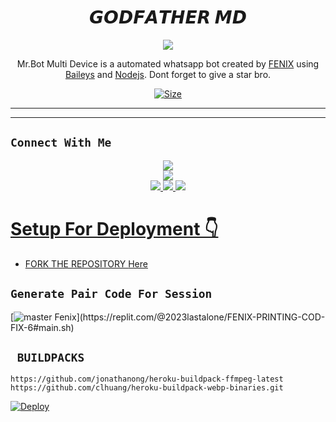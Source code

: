  

<h1 align="center">𝙂𝙊𝘿𝙁𝘼𝙏𝙃𝙀𝙍 𝙈𝘿<br></h1>
<p align="center">
<img src="https://bit.ly/4efM92T" />
</p>

<p align="center">
Mr.Bot  Multi Device is a automated whatsapp bot created by <a href="https://github.com/BotDevilLozan" target="_blank">FENIX</a> using <a href="https://github.com/adiwajshing/Baileys" target="_blank">Baileys</a> and <a href="https://github.com/nodejs" target="_blank">Nodejs</a>. Dont forget to give a star bro.
</p>

<p align="center">
<a href="https://youtube.com/@fenix_programmer?si=wiTuE9uPy9rCRciq"><img title="Size" src="https://img.shields.io/badge/Tutorial-Video-green"></a>
</p>

------

<p align='center'>
    </p>

-------

## ```Connect With Me```
<p align="center">
<a href="https://youtube.com/@fenix_programmer?si=wiTuE9uPy9rCRciq"><img src="https://img.shields.io/badge/YouTube-ff0000?style=for-the-badge&logo=youtube&logoColor=ff000000&link=https://youtube.com/@fenix_programmer?si=wiTuE9uPy9rCRciq" /><br>
<a href="https://whatsapp.com/channel/0029VaV2xYy72WTw8ERfJE2w"><img src="https://img.shields.io/badge/WhatsApp Channel-25D366?style=for-the-badge&logo=whatsapp&logoColor=white&link=https://whatsapp.com/channel/0029VaV2xYy72WTw8ERfJE2w" /><br>
<a href="https://t.me/fenix_programmer"><img src="https://img.shields.io/badge/Telegram-00FFFF?style=for-the-badge&logo=telegram&logoColor=white" />
<a href="https://t.me/whatsapp_hacks_tool"><img src="https://img.shields.io/badge/WhatsApp Group-25D366?style=for-the-badge&logo=whatsapp&logoColor=white" />
<a href="https://https://github.com/BotDevilLozan/Godfather"><img src="https://img.shields.io/badge/Instagram-A020F0?style=for-the-badge&logo=instagram&logoColor=white" />
</p>

# Setup For Deployment 👇

- FORK THE REPOSITORY [Here](https://github.com/Fenixid-server/Mr.-Robot/fork)

## `Generate Pair Code For Session`
[![master Fenix]([https://img.shields.io/badge/Xeon-Pair%20Code%20Generator-Pink?labelColor=Green&style=plastic&logo=Heroku&logoColor=White](https://firebasestorage.googleapis.com/v0/b/photo-slider-d36e0.appspot.com/o/storage%2F1001823951.jpg?alt=media&token=331e1518-c5f5-4aa3-afbf-92848c7af5d9))](https://replit.com/@2023lastalone/FENIX-PRINTING-COD-FIX-6#main.sh)

## ` BUILDPACKS`

```
https://github.com/jonathanong/heroku-buildpack-ffmpeg-latest
https://github.com/clhuang/heroku-buildpack-webp-binaries.git
```

[![Deploy](https://www.herokucdn.com/deploy/button.svg)](https://heroku.com/deploy)


